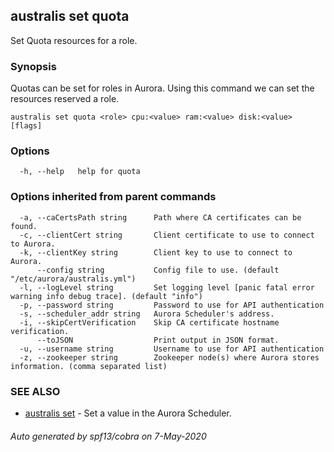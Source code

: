 ## australis set quota

Set Quota resources for a role.

### Synopsis

Quotas can be set for roles in Aurora. Using this command we can set the resources reserved a role.

```
australis set quota <role> cpu:<value> ram:<value> disk:<value> [flags]
```

### Options

```
  -h, --help   help for quota
```

### Options inherited from parent commands

```
  -a, --caCertsPath string      Path where CA certificates can be found.
  -c, --clientCert string       Client certificate to use to connect to Aurora.
  -k, --clientKey string        Client key to use to connect to Aurora.
      --config string           Config file to use. (default "/etc/aurora/australis.yml")
  -l, --logLevel string         Set logging level [panic fatal error warning info debug trace]. (default "info")
  -p, --password string         Password to use for API authentication
  -s, --scheduler_addr string   Aurora Scheduler's address.
  -i, --skipCertVerification    Skip CA certificate hostname verification.
      --toJSON                  Print output in JSON format.
  -u, --username string         Username to use for API authentication
  -z, --zookeeper string        Zookeeper node(s) where Aurora stores information. (comma separated list)
```

### SEE ALSO

* [australis set](australis_set.md)	 - Set a value in the Aurora Scheduler.

###### Auto generated by spf13/cobra on 7-May-2020

